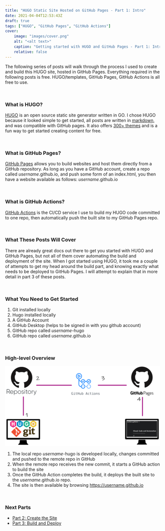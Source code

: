 ```yaml
---
title: "HUGO Static Site Hosted on GitHub Pages - Part 1: Intro"
date: 2021-04-04T12:53:43Z
draft: true
tags: ["HUGO", "GitHub Pages", "GitHub Actions"]
cover:
    image: "images/cover.png"
    alt: "<alt text>"
    caption: "Getting started with HUGO and GitHub Pages - Part 1: Intro"
    relative: false
---
```


The following series of posts will walk through the process I used to create and build this HUGO site, hosted in GitHub Pages. Everything required in the following posts is free. HUGO/templates, GitHub Pages, GitHub Actions is all free to use.

<br>

### What is HUGO?

[HUGO](https://gohugo.io/) is an open source static site generator written in GO. I chose HUGO because it looked simple to get started, all posts are written in [markdown](https://markkerry.github.io/posts/markdown/), and was compatible with GitHub pages. It also offers [300+ themes](https://themes.gohugo.io/) and is a fun way to get started creating content for free.

<br>

### What is GitHub Pages?

[GitHub Pages](https://pages.github.com/) allows you to build websites and host them directly from a GitHub repository. As long as you have a GitHub account, create a repo called _username_.github.io, and push some form of an index.html, you then have a website available as follows: _username_.github.io

<br>

### What is GitHub Actions?

[GitHub Actions](https://docs.github.com/en/actions) is the CI/CD service I use to build my HUGO code committed to one repo, then automatically push the built site to my GitHub Pages repo.

<br>

### What These Posts Will Cover

There are already great docs out there to get you started with HUGO and GitHub Pages, but not all of them cover automating the build and deployment of the site. When I got started using HUGO, it took me a couple of attempts to get my head around the build part, and knowing exactly what needs to be deployed to GitHub Pages. I will attempt to explain that in more detail in part 3 of these posts.

<br>

### What You Need to Get Started

1. Git installed locally
2. Hugo installed locally
3. A GitHub Account
4. GitHub Desktop (helps to be signed in with you github account)
5. GitHub repo called _username_-hugo
6. GitHub repo called _username_.github.io

<br>

### High-level Overview

![hugo-ghpages](images/hugo-ghpages.png)

1. The local repo _username_-hugo is developed locally, changes committed and pushed to the remote repo in GitHub
2. When the remote repo receives the new commit, it starts a GitHub action to build the site
3. Once the GitHub Action completes the build, it deploys the built site to the _username_.github.io repo.
4. The site is then available by browsing https://username.github.io

<br>

### Next Parts

* [Part 2: Create the Site](https://markkerry.github.io/posts/hugo-and-github-pages-part2/)
* [Part 3: Build and Deploy](https://markkerry.github.io/posts/hugo-and-github-pages-part3/)

